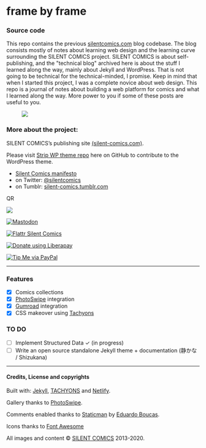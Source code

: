 frame by frame
======================
### Source code
This repo contains the previous [silentcomics.com](https://silentcomics.com "SILENT COMICS blog") blog codebase. The blog consists mostly of notes about learning web design and the learning curve surrounding the SILENT COMICS project. SILENT COMICS is about self-publishing, and the "technical blog" archived here is about the stuff I learned along the way, mainly about Jekyll and WordPress. That is not going to be technical for the technical-minded, I promise. Keep in mind that when I started this project, I was a complete novice about web design. This repo is a journal of notes about building a web platform for comics and what I learned along the way. 
More power to you if some of these posts are useful to you.

<figure>
<a href="https://silentcomics.com"><img src="https://silentcomics.com/images/index_silent-comics_BW.png"/></a>
</figure>

### More about the project:
SILENT COMICS’s publishing site [(silent-comics.com)](https://silent-comics.com).

Please visit [Strip WP theme repo](https://github.com/SilentComics/Strip) here on GitHub to contribute to the WordPress theme.

* [Silent Comics manifesto](https://silentcomics.com/manifesto/ "SILENT COMICS manifesto")
* on Twitter: [@silentcomics](https://twitter.com/silentcomics "SILENT COMICS on Twitter")
* on Tumblr: [silent-comics.tumblr.com](https://silent-comics.tumblr.com "SILENT COMICS on Tumblr")

QR <p><a href="http://eepurl.com/go58Rb"><img src="http://eepurl.com/go58Rb.qr.2"/></a></p>

[![Mastodon](https://img.shields.io/badge/Mastodon-@Silent_Comics-blue.svg?style=flat)](https://mastodon.social/users/Silent_Comics)

[![Flattr Silent Comics](https://silentcomics.com/images/flattr-badge-large.png)](https://flattr.com/@SILENT-COMICS)

<noscript><a href="https://liberapay.com/silentcomics/donate"><img alt="Donate using Liberapay" src="https://liberapay.com/assets/widgets/donate.svg"></a></noscript>

[![Tip Me via PayPal](https://img.shields.io/badge/PayPal-tip%20me-green.svg?logo=paypal)](https://www.paypal.me/silentcomics)

***

### Features
- [x] Comics collections
- [x] [PhotoSwipe](https://github.com/dimsemenov/photoswipe) integration
- [x] [Gumroad](https://gumroad.com) integration
- [x] CSS makeover using [Tachyons](https://github.com/tachyons-css)

### TO DO
- [ ] Implement Structured Data ✓ (in progress)
- [ ] Write an open source standalone Jekyll theme + documentation (静かな / Shizukana)

***

#### Credits, License and copyrights

Built with: [Jekyll](https://jekyllrb.com "Jekyll"), [TACHYONS](http://tachyons.io) and [Netlify](https://api.netlify.com "Netlify").

Gallery thanks to [PhotoSwipe](https://github.com/dimsemenov/photoswipe).

Comments enabled thanks to [Staticman](https://github.com/eduardoboucas/staticman) by [Eduardo Boucas](https://eduardoboucas.com).

Icons thanks to [Font Awesome](http://fontawesome.io)

All images and content © [SILENT COMICS](http://silent-comics.com) 2013-2020.
